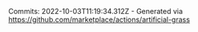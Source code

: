 Commits: 2022-10-03T11:19:34.312Z - Generated via https://github.com/marketplace/actions/artificial-grass
<br>
